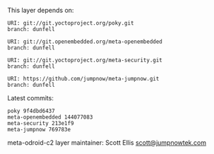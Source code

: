 This layer depends on:

    URI: git://git.yoctoproject.org/poky.git
    branch: dunfell

    URI: git://git.openembedded.org/meta-openembedded
    branch: dunfell

    URI: git://git.yoctoproject.org/meta-security.git
    branch: dunfell

    URI: https://github.com/jumpnow/meta-jumpnow.git
    branch: dunfell

Latest commits:

    poky 9f4dbd6437
    meta-openembedded 144077083
    meta-security 213e1f9
    meta-jumpnow 769783e

meta-odroid-c2 layer maintainer: Scott Ellis <scott@jumpnowtek.com>
